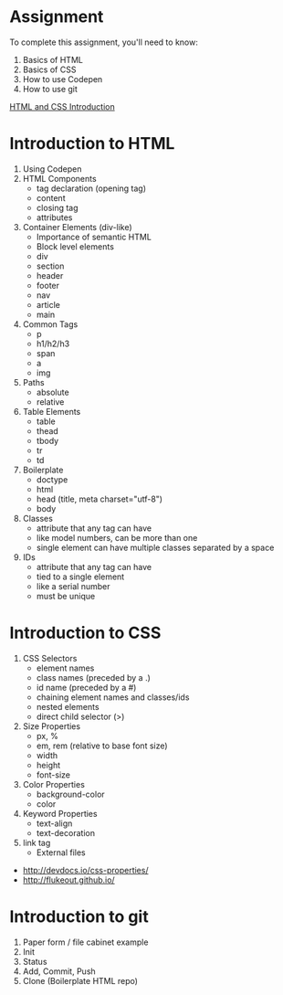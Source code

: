# Assignment

To complete this assignment, you'll need to know:

1. Basics of HTML
2. Basics of CSS
3. How to use Codepen
4. How to use git

[HTML and CSS Introduction](https://github.com/theironyard/js-assignments/tree/master/HTML%2BCSS/html-intro-day1)

# Introduction to HTML
1. Using Codepen
2. HTML Components
	* tag declaration (opening tag)
	* content
	* closing tag
	* attributes
3. Container Elements (div-like)
	* Importance of semantic HTML
	* Block level elements
	* div
	* section
	* header
	* footer
	* nav
	* article
	* main
4. Common Tags
	* p
	* h1/h2/h3
	* span
	* a
	* img
5. Paths
 	* absolute
	* relative
6. Table Elements
 	* table
	* thead
	* tbody
	* tr
	* td
7. Boilerplate
	* doctype
	* html
	* head (title, meta charset="utf-8")
	* body
8. Classes
	* attribute that any tag can have
	* like model numbers, can be more than one
	* single element can have multiple classes separated by a space
9. IDs
	* attribute that any tag can have
	* tied to a single element
	* like a serial number
	* must be unique

# Introduction to CSS		
1. CSS Selectors
	* element names
	* class names (preceded by a .)
	* id name (preceded by a #)
	* chaining element names and classes/ids
	* nested elements
	* direct child selector (>)
2. Size Properties
	* px, %
	* em, rem (relative to base font size)
	* width
	* height
	* font-size
3. Color Properties
	* background-color
	* color
4. Keyword Properties
	* text-align
	* text-decoration
5. link tag
	* External files

* http://devdocs.io/css-properties/
* http://flukeout.github.io/

# Introduction to git
1. Paper form / file cabinet example
2. Init
3. Status
4. Add, Commit, Push
5. Clone (Boilerplate HTML repo)
